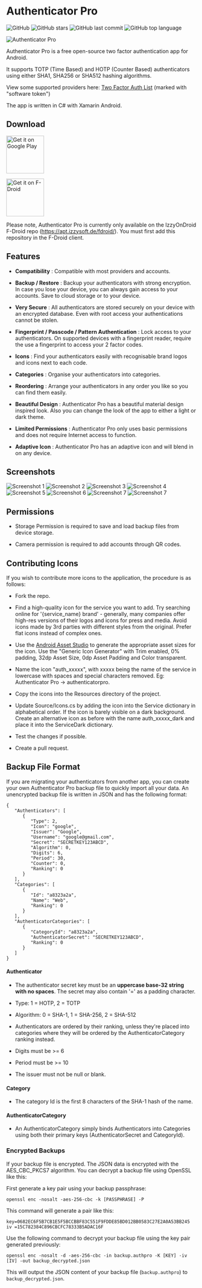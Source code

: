 # Authenticator Pro

![GitHub](https://img.shields.io/github/license/jamie-mh/AuthenticatorPro?style=for-the-badge)
![GitHub stars](https://img.shields.io/github/stars/jamie-mh/AuthenticatorPro?style=for-the-badge)
![GitHub last commit](https://img.shields.io/github/last-commit/jamie-mh/AuthenticatorPro?style=for-the-badge)
![GitHub top language](https://img.shields.io/github/languages/top/jamie-mh/AuthenticatorPro?style=for-the-badge)

![Authenticator Pro](./doc/ic_launcher-web.png)

Authenticator Pro is a free open-source two factor authentication app for Android.

It supports TOTP (Time Based) and HOTP (Counter Based) authenticators using either SHA1, SHA256 or SHA512 hashing algorithms.

View some supported providers here: [Two Factor Auth List](https://twofactorauth.org/) (marked with "software token")

The app is written in C# with Xamarin Android.

## Download

[<img alt="Get it on Google Play" height="100" src="https://raw.githubusercontent.com/jamie-mh/AuthenticatorPro/master/doc/googleplay.png">](https://play.google.com/store/apps/details?id=me.jmh.authenticatorpro)

[<img alt="Get it on F-Droid" height="100" src="https://raw.githubusercontent.com/jamie-mh/AuthenticatorPro/master/doc/fdroid.png">](https://apt.izzysoft.de/fdroid/index/apk/me.jmh.authenticatorpro)

Please note, Authenticator Pro is currently only available on the IzzyOnDroid F-Droid repo (https://apt.izzysoft.de/fdroid/). You must first add this repository in the F-Droid client.

## Features

* **Compatibility** : Compatible with most providers and accounts.

* **Backup / Restore** : Backup your authenticators with strong encryption. In case you lose your device, you can always gain access to your accounts. Save to cloud storage or to your device.

* **Very Secure** : All authenticators are stored securely on your device with an encrypted database. Even with root access your authentications cannot be stolen.

* **Fingerprint / Passcode / Pattern Authentication** : Lock access to your authenticators. On supported devices with a fingerprint reader, require the use a fingerprint to access your 2 factor codes.

* **Icons** : Find your authenticators easily with recognisable brand logos and icons next to each code.

* **Categories** : Organise your authenticators into categories.

* **Reordering** : Arrange your authenticators in any order you like so you can find them easily.

* **Beautiful Design** : Authenticator Pro has a beautiful material design inspired look. Also you can change the look of the app to either a light or dark theme.

* **Limited Permissions** : Authenticator Pro only uses basic permissions and does not require Internet access to function.

* **Adaptive Icon** : Authenticator Pro has an adaptive icon and will blend in on any device.


## Screenshots

![Screenshot 1](./doc/screenshot1.png)
![Screenshot 2](./doc/screenshot2.png)
![Screenshot 3](./doc/screenshot3.png)
![Screenshot 4](./doc/screenshot4.png)
![Screenshot 5](./doc/screenshot5.png)
![Screenshot 6](./doc/screenshot6.png)
![Screenshot 7](./doc/screenshot7.png)
![Screenshot 7](./doc/screenshot8.png)

## Permissions

* Storage Permission is required to save and load backup files from device storage.

* Camera permission is required to add accounts through QR codes.

## Contributing Icons

If you wish to contribute more icons to the application, the procedure is as follows:

* Fork the repo.

* Find a high-quality icon for the service you want to add. Try searching online for '{service_name} brand' - generally, many companies offer high-res versions of their logos and icons for press and media. Avoid icons made by 3rd parties with different styles from the original. Prefer flat icons instead of complex ones.

* Use the [Android Asset Studio](https://romannurik.github.io/AndroidAssetStudio/index.html) to generate the appropriate asset sizes for the icon. Use the "Generic Icon Generator" with Trim enabled, 0% padding, 32dp Asset Size, 0dp Asset Padding and Color transparent.

* Name the icon "auth_xxxxx", with xxxxx being the name of the service in lowercase with spaces and special characters removed. Eg: Authenticator Pro -> authenticatorpro.

* Copy the icons into the Resources directory of the project.

* Update Source/Icons.cs by adding the icon into the Service dictionary in alphabetical order. If the icon is barely visible on a dark background. Create an alternative icon as before with the name auth_xxxxx_dark and place it into the ServiceDark dictionary.

* Test the changes if possible.

* Create a pull request.

## Backup File Format

If you are migrating your authenticators from another app, you can create your own Authenticator Pro backup file to quickly import all your data. An unencrypted backup file is written in JSON and has the following format:

```
{
   "Authenticators": [
      {
         "Type": 2,
         "Icon": "google",
         "Issuer": "Google",
         "Username": "google@gmail.com",
         "Secret": "SECRETKEY123ABCD",
         "Algorithm": 0,
         "Digits": 6,
         "Period": 30,
         "Counter": 0,
         "Ranking": 0
      }
   ],
   "Categories": [
      {
         "Id": "a8323a2a",
         "Name": "Web",
         "Ranking": 0
      }
   ],
   "AuthenticatorCategories": [
      {
         "CategoryId": "a8323a2a",
         "AuthenticatorSecret": "SECRETKEY123ABCD",
         "Ranking": 0
      }
   ]
}
```

#### Authenticator

* The authenticator secret key must be an **uppercase base-32 string with no spaces**. The secret may also contain '=' as a padding character.

* Type: 1 = HOTP, 2 = TOTP

* Algorithm: 0 = SHA-1, 1 = SHA-256, 2 = SHA-512

* Authenticators are ordered by their ranking, unless they're placed into categories where they will be ordered by the AuthenticatorCategory ranking instead.

* Digits must be >= 6

* Period must be >= 10

* The issuer must not be null or blank.

#### Category

* The category Id is the first 8 characters of the SHA-1 hash of the name.

#### AuthenticatorCategory

* An AuthenticatorCategory simply binds Authenticators into Categories using both their primary keys (AuthenticatorSecret and CategoryId).

### Encrypted Backups

If your backup file is encrypted. The JSON data is encrypted with the AES_CBC_PKCS7 algorithm. You can decrypt a backup file using OpenSSL like this:

First generate a key pair using your backup passphrase:

```openssl enc -nosalt -aes-256-cbc -k [PASSPHRASE] -P```

This command will generate a pair like this:

```
key=0682EC6F5B7CB1E5F5BCCBBF83C551F9FDDE85BD012BB0583C27E2A0A53BB245
iv =15C782384C896CBCFC78333B5ADAC16F
```

Use the following command to decrypt your backup file using the key pair generated previously:

```
openssl enc -nosalt -d -aes-256-cbc -in backup.authpro -K [KEY] -iv [IV] -out backup_decrypted.json
```

This will output the JSON content of your backup file (`backup.authpro`) to `backup_decrypted.json`.
